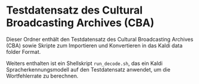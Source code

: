 # Testdatensatz des Cultural Broadcasting Archives (CBA)

Dieser Ordner enthält den Testdatensatz des Cultural Broadcasting Archives (CBA) sowie Skripte zum Importieren und Konvertieren in das Kaldi data folder Format.

Weiters enthalten ist ein Shellskript `run_decode.sh`, das ein Kaldi Spracherkennungsmodell auf den Testdatensatz anwendet, um die Wortfehlerrate zu berechnen. 
